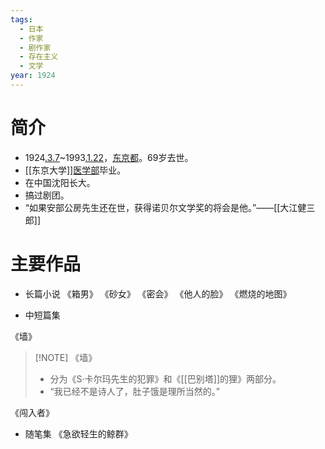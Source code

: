 ```yaml
---
tags:
  - 日本
  - 作家
  - 剧作家
  - 存在主义
  - 文学
year: 1924
---
```

# 简介

- 1924[.3.7](2024-03-07.md)~1993[.1.22](2024-01-22.md)，[东京都](东京都.md)。69岁去世。
- [[东京大学]][医学部](医学部.md)毕业。
- 在中国沈阳长大。
- 搞过剧团。
- “如果安部公房先生还在世，获得诺贝尔文学奖的将会是他。”——[[大江健三郎]]
# 主要作品

- 长篇小说
《箱男》
《砂女》
《密会》
《他人的脸》
《燃烧的地图》

- 中短篇集

《墙》

> [!NOTE] 《墙》
> - 分为《S·卡尔玛先生的犯罪》和《[[巴别塔]]的狸》两部分。
> - “我已经不是诗人了，肚子饿是理所当然的。”

《闯入者》

- 随笔集
《急欲轻生的鲸群》